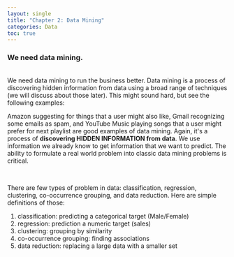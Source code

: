 ```yaml
---
layout: single
title: "Chapter 2: Data Mining"
categories: Data
toc: true
---
```


<h3>We need data mining.</h3><br>
We need data mining to run the business better. Data mining is a process of discovering hidden information from data using a broad range of techniques (we will discuss about those later). This might sound hard, but see the following examples:

<br>

Amazon suggesting for things that a user might also like, Gmail recognizing some emails as spam, and YouTube Music playing songs that a user might prefer for next playlist are good examples of data mining. Again, it's a process of <b>discovering HIDDEN INFORMATION from data</b>. We use information we already know to get information that we want to predict. The ability to formulate a real world problem into classic data mining problems is critical.

<br>

There are few types of problem in data: classification, regression, clustering, co-occurrence grouping, and data reduction. Here are simple definitions of those:
1. classification: predicting a categorical target (Male/Female)
2. regression: prediction a numeric target (sales)
3. clustering: grouping by similarity
4. co-occurrence grouping: finding associations
5. data reduction: replacing a large data with a smaller set
